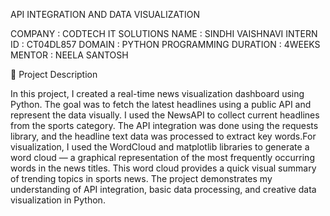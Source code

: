 API INTEGRATION AND DATA VISUALIZATION 


COMPANY : CODTECH IT SOLUTIONS 
NAME : SINDHI VAISHNAVI 
INTERN ID : CT04DL857
DOMAIN : PYTHON PROGRAMMING 
DURATION : 4WEEKS
MENTOR : NEELA SANTOSH



📄 Project Description

In this project, I created a real-time news visualization dashboard using Python. 
The goal was to fetch the latest headlines using a public API and represent the data 
visually. I used the NewsAPI to collect current headlines from the sports category. 
The API integration was done using the requests library, and the headline text data was 
processed to extract key words.For visualization, I used the WordCloud and matplotlib 
libraries to generate a word cloud — a graphical representation of the most frequently occurring words 
in the news titles. This word cloud provides a quick visual summary of trending topics in sports news. 
The project demonstrates my understanding of API integration, basic data processing, and creative data visualization in Python.



